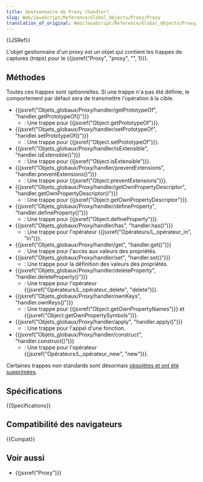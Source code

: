 ```yaml
---
title: Gestionnaire de Proxy (handler)
slug: Web/JavaScript/Reference/Global_Objects/Proxy/Proxy
translation_of_original: Web/JavaScript/Reference/Global_Objects/Proxy/handler
---
```


{{JSRef}}

L'objet gestionnaire d'un proxy est un objet qui contient les trappes de captures (_traps_) pour le {{jsxref("Proxy", "proxy", "", 1)}}.

## Méthodes

Toutes ces trappes sont optionnelles. Si une trappe n'a pas été définie, le comportement par défaut sera de transmettre l'opération à la cible.

- {{jsxref("Objets_globaux/Proxy/handler/getPrototypeOf", "handler.getPrototypeOf()")}}
  - : Une trappe pour {{jsxref("Object.getPrototypeOf")}}.
- {{jsxref("Objets_globaux/Proxy/handler/setPrototypeOf", "handler.setPrototypeOf()")}}
  - : Une trappe pour {{jsxref("Object.setPrototypeOf")}}.
- {{jsxref("Objets_globaux/Proxy/handler/isExtensible", "handler.isExtensible()")}}
  - : Une trappe pour {{jsxref("Object.isExtensible")}}.
- {{jsxref("Objets_globaux/Proxy/handler/preventExtensions", "handler.preventExtensions()")}}
  - : Une trappe pour {{jsxref("Object.preventExtensions")}}.
- {{jsxref("Objets_globaux/Proxy/handler/getOwnPropertyDescriptor", "handler.getOwnPropertyDescriptor()")}}
  - : Une trappe pour {{jsxref("Object.getOwnPropertyDescriptor")}}.
- {{jsxref("Objets_globaux/Proxy/handler/defineProperty", "handler.defineProperty()")}}
  - : Une trappe pour {{jsxref("Object.defineProperty")}}.
- {{jsxref("Objets_globaux/Proxy/handler/has", "handler.has()")}}
  - : Une trappe pour l'opérateur {{jsxref("Opérateurs/L_opérateur_in", "in")}}.
- {{jsxref("Objets_globaux/Proxy/handler/get", "handler.get()")}}
  - : Une trappe pour l'accès aux valeurs des propriétés.
- {{jsxref("Objets_globaux/Proxy/handler/set", "handler.set()")}}
  - : Une trappe pour la définition des valeurs des propriétés.
- {{jsxref("Objets_globaux/Proxy/handler/deleteProperty", "handler.deleteProperty()")}}
  - : Une trappe pour l'opérateur {{jsxref("Opérateurs/L_opérateur_delete", "delete")}}.
- {{jsxref("Objets_globaux/Proxy/handler/ownKeys", "handler.ownKeys()")}}
  - : Une trappe pour {{jsxref("Object.getOwnPropertyNames")}} et {{jsxref("Object.getOwnPropertySymbols")}}.
- {{jsxref("Objets_globaux/Proxy/handler/apply", "handler.apply()")}}
  - : Une trappe pour l'appel d'une fonction.
- {{jsxref("Objets_globaux/Proxy/handler/construct", "handler.construct()")}}
  - : Une trappe pour l'opérateur {{jsxref("Opérateurs/L_opérateur_new", "new")}}.

Certaines trappes non standards sont désormais [obsolètes et ont été supprimées](/fr/docs/JavaScript/Reference/Annexes/Fonctionnalités_dépréciées#Proxy).

## Spécifications

{{Specifications}}

## Compatibilité des navigateurs

{{Compat}}

## Voir aussi

- {{jsxref("Proxy")}}
